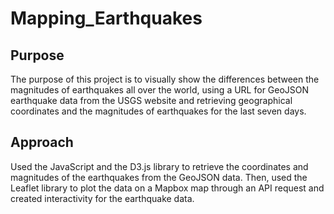 # Mapping_Earthquakes

## Purpose
The purpose of this project is to visually show the differences between the magnitudes of earthquakes all over the world, using a URL for GeoJSON earthquake data from the USGS website and retrieving geographical coordinates and the magnitudes of earthquakes for the last seven days.

## Approach
Used the JavaScript and the D3.js library to retrieve the coordinates and magnitudes of the earthquakes from the GeoJSON data. Then, used the Leaflet library to plot the data on a Mapbox map through an API request and created interactivity for the earthquake data.


